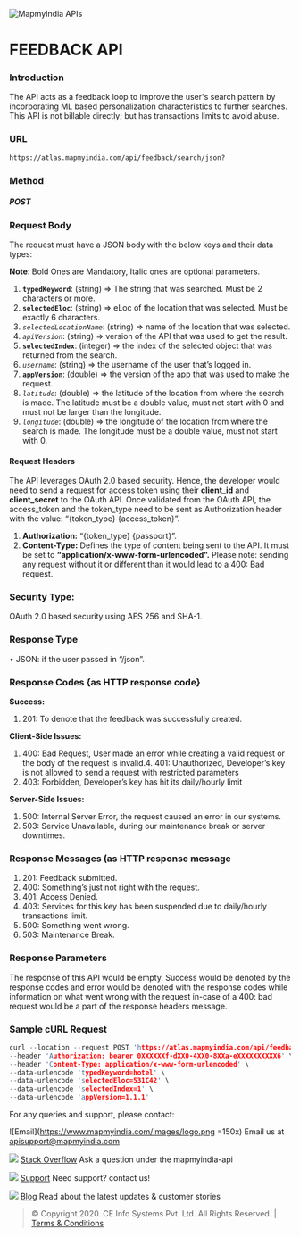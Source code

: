 ![MapmyIndia APIs](https://www.mapmyindia.com/api/img/mapmyindia-api.png)
# FEEDBACK API

### Introduction

The API acts as a feedback loop to improve the user's search pattern by incorporating ML based personalization characteristics to further searches. This API is not billable directly; but has transactions limits to avoid abuse.

### URL
```html
https://atlas.mapmyindia.com/api/feedback/search/json?
```

### Method

##### POST

### Request Body

The request must have a JSON body with the below keys and their data types:

**Note**: Bold Ones are Mandatory, Italic ones are optional parameters.

1.  **`typedKeyword`**: (string) => The string that was searched. Must be 2 characters or more.   
2.  **`selectedEloc`**: (string) => eLoc of the location that was selected. Must be exactly 6 characters.
3. *`selectedLocationName`*: (string) => name of the location that was selected.  
4.  *`apiVersion`*: (string) => version of the API that was used to get the result.    
5.  **`selectedIndex`**: (integer) => the index of the selected object that was returned from the search.    
6.  *`username`*: (string) => the username of the user that’s logged in.    
7.  **`appVersion`**: (double) => the version of the app that was used to make the request.    
8.  *`latitude`*: (double) => the latitude of the location from where the search is made. The latitude must be a double value, must not start with 0 and must not be larger than the longitude.
9. *`longitude`*: (double) => the longitude of the location from where the search is made. The longitude must be a double value, must not start with 0.
  
#### Request Headers
The API leverages OAuth 2.0 based security. Hence, the developer would need to send a request for access token using their **client_id** and **client_secret** to the OAuth API. Once validated from the OAuth API, the access_token and the token_type need to be sent as Authorization header with the value: “{token_type} {access_token}”.
1.  **Authorization:** “{token_type} {passport}”.   
2.  **Content-Type:** Defines the type of content being sent to the API. It must be set to **“application/x-www-form-urlencoded”.** Please note: sending any request without it or different than it would lead to a 400: Bad request.
    

### Security Type:
OAuth 2.0 based security using AES 256 and SHA-1.

### Response Type
• JSON: if the user passed in “/json”.  

### Response Codes {as HTTP response code}

**Success:**

1. 201: To denote that the feedback was successfully created.

**Client-Side Issues:**

1. 400: Bad Request, User made an error while creating a valid request or the body of the request is invalid.4. 401: Unauthorized, Developer’s key is not allowed to send a request with restricted parameters  
2. 403: Forbidden, Developer’s key has hit its daily/hourly limit

**Server-Side Issues:**

1. 500: Internal Server Error, the request caused an error in our systems.  
2. 503: Service Unavailable, during our maintenance break or server downtimes.

### Response Messages (as HTTP response message

1. 201: Feedback submitted.  
2. 400: Something’s just not right with the request.  
3. 401: Access Denied.  
4. 403: Services for this key has been suspended due to daily/hourly transactions limit. 
5. 500: Something went wrong.  
6. 503: Maintenance Break.

### Response Parameters

The response of this API would be empty. Success would be denoted by the response codes and error would be denoted with the response codes while information on what went wrong with the request in-case of a 400: bad request would be a part of the response headers message.

### Sample cURL Request

```c
curl --location --request POST 'https://atlas.mapmyindia.com/api/feedback/search/json' \
--header 'Authorization: bearer 0XXXXXXf-dXX0-4XX0-8XXa-eXXXXXXXXXX6' \
--header 'Content-Type: application/x-www-form-urlencoded' \
--data-urlencode 'typedKeyword=hotel' \
--data-urlencode 'selectedEloc=531C42' \
--data-urlencode 'selectedIndex=1' \
--data-urlencode 'appVersion=1.1.1'
```


For any queries and support, please contact: 

![Email](https://www.mapmyindia.com/images/logo.png =150x) 
Email us at [apisupport@mapmyindia.com](mailto:apisupport@mapmyindia.com)

![](https://www.mapmyindia.com/api/img/icons/stack-overflow.png)
[Stack Overflow](https://stackoverflow.com/questions/tagged/mapmyindia-api)
Ask a question under the mapmyindia-api

![](https://www.mapmyindia.com/api/img/icons/support.png)
[Support](https://www.mapmyindia.com/api/index.php#f_cont)
Need support? contact us!

![](https://www.mapmyindia.com/api/img/icons/blog.png)
[Blog](http://www.mapmyindia.com/blog/)
Read about the latest updates & customer stories


> © Copyright 2020. CE Info Systems Pvt. Ltd. All Rights Reserved. | [Terms & Conditions](http://www.mapmyindia.com/api/terms-&-conditions)